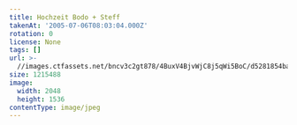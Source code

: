 ```yaml
---
title: Hochzeit Bodo + Steff
takenAt: '2005-07-06T08:03:04.000Z'
rotation: 0
license: None
tags: []
url: >-
  //images.ctfassets.net/bncv3c2gt878/4BuxV4BjvWjC8j5qWi5BoC/d5281854ba4a5df1bdbe56fed43800cb/hochzeit-bodo--steff_4559743351_o
size: 1215488
image:
  width: 2048
  height: 1536
contentType: image/jpeg
---
```


